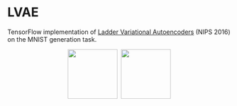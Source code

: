 # LVAE
TensorFlow implementation of [Ladder Variational Autoencoders](https://papers.nips.cc/paper/6275-ladder-variational-autoencoders.pdf) (NIPS 2016) on the MNIST generation task.

<div style="text-align: center;">
  <img src="https://raw.githubusercontent.com/geosada/LVAE/img/reconst.png" width="112">
  <img src="https://raw.githubusercontent.com/geosada/LVAE/img/reconst2.png" width="112">
</div>
